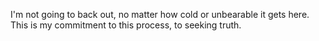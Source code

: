 I'm not going to back out, no matter how cold or unbearable it gets here.
This is my commitment to this process, to seeking truth.
